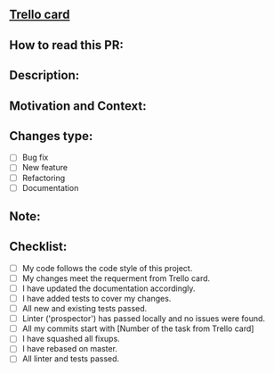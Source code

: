 <!--- Provide a general summary of your changes in the Title above, start with [Number of the task from Trello card] -->

## [Trello card]()

## How to read this PR: 

## Description:
<!--- Describe your changes in detail -->

## Motivation and Context:
<!--- Why is this change required? What problem does it solve? -->

## Changes type:
<!--- What types of changes does your code introduce? Put an `x` in all the boxes that apply: -->
- [ ] Bug fix
- [ ] New feature
- [ ] Refactoring
- [ ] Documentation

## Note:
<!--- Describe if your task relay on another or something specific for the task -->

## Checklist:
<!--- Go over all the following points, and put an `x` in all the boxes that apply. -->
- [ ] My code follows the code style of this project.
- [ ] My changes meet the requerment from Trello card.
- [ ] I have updated the documentation accordingly.
- [ ] I have added tests to cover my changes.
- [ ] All new and existing tests passed.
- [ ] Linter ('prospector') has passed locally and no issues were found.
- [ ] All my commits start with [Number of the task from Trello card]
- [ ] I have squashed all fixups.
- [ ] I have rebased on master.
- [ ] All linter and tests passed.
